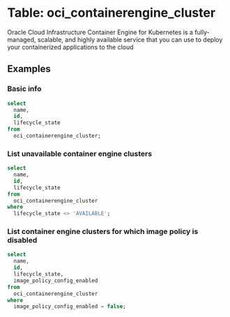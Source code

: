 # Table: oci_containerengine_cluster

Oracle Cloud Infrastructure Container Engine for Kubernetes is a fully-managed, scalable, and highly available service that you can use to deploy your containerized applications to the cloud

## Examples

### Basic info

```sql
select
  name,
  id,
  lifecycle_state
from
  oci_containerengine_cluster;
```

### List unavailable container engine clusters

```sql
select
  name,
  id,
  lifecycle_state
from
  oci_containerengine_cluster
where
  lifecycle_state <> 'AVAILABLE';
```
### List container engine clusters for which image policy is disabled

```sql
select
  name,
  id,
  lifecycle_state,
  image_policy_config_enabled
from
  oci_containerengine_cluster
where
  image_policy_config_enabled = false;
```